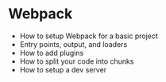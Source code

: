 # Webpack
- How to setup Webpack for a basic project
- Entry points, output, and loaders
- How to add plugins
- How to split your code into chunks
- How to setup a dev server
